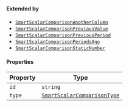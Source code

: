 #### Extended by

* [`SmartScalarComparisonAnotherColumn`](SmartScalarComparisonAnotherColumn.md)
* [`SmartScalarComparisonPreviousValue`](SmartScalarComparisonPreviousValue.md)
* [`SmartScalarComparisonPreviousPeriod`](SmartScalarComparisonPreviousPeriod.md)
* [`SmartScalarComparisonPeriodsAgo`](SmartScalarComparisonPeriodsAgo.md)
* [`SmartScalarComparisonStaticNumber`](SmartScalarComparisonStaticNumber.md)

#### Properties

| Property                 | Type                                                        |
| ------------------------ | ----------------------------------------------------------- |
| <a id="id"></a> `id`     | `string`                                                    |
| <a id="type"></a> `type` | [`SmartScalarComparisonType`](SmartScalarComparisonType.md) |
